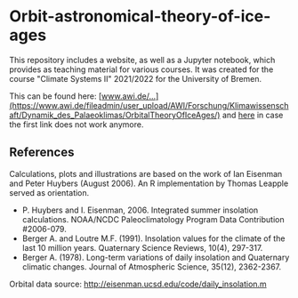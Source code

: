 # Orbit-astronomical-theory-of-ice-ages

This repository includes a website, as well as a Jupyter notebook, which provides as teaching material for various courses. It was created for the course "Climate Systems II" 2021/2022 for the University of Bremen.

This can be found here: [www.awi.de/...](https://www.awi.de/fileadmin/user_upload/AWI/Forschung/Klimawissenschaft/Dynamik_des_Palaeoklimas/OrbitalTheoryOfIceAges/) and <a href="https://b-schwertfeger.de/projects/awi-work/orbit-astronomical-theory-of-ice-ages/" target="_blank" >here</a> in case the first link does not work anymore.

## References

Calculations, plots and illustrations are based on the work of Ian Eisenman and Peter Huybers (August 2006). An R implementation by Thomas Leapple served as orientation.

- P. Huybers and I. Eisenman, 2006. Integrated summer insolation calculations. NOAA/NCDC Paleoclimatology Program Data Contribution #2006-079.
- Berger A. and Loutre M.F. (1991). Insolation values for the climate of the last 10 million years. Quaternary Science Reviews, 10(4), 297-317.
- Berger A. (1978). Long-term variations of daily insolation and Quaternary climatic changes. Journal of Atmospheric Science, 35(12), 2362-2367.

Orbital data source:
http://eisenman.ucsd.edu/code/daily_insolation.m
